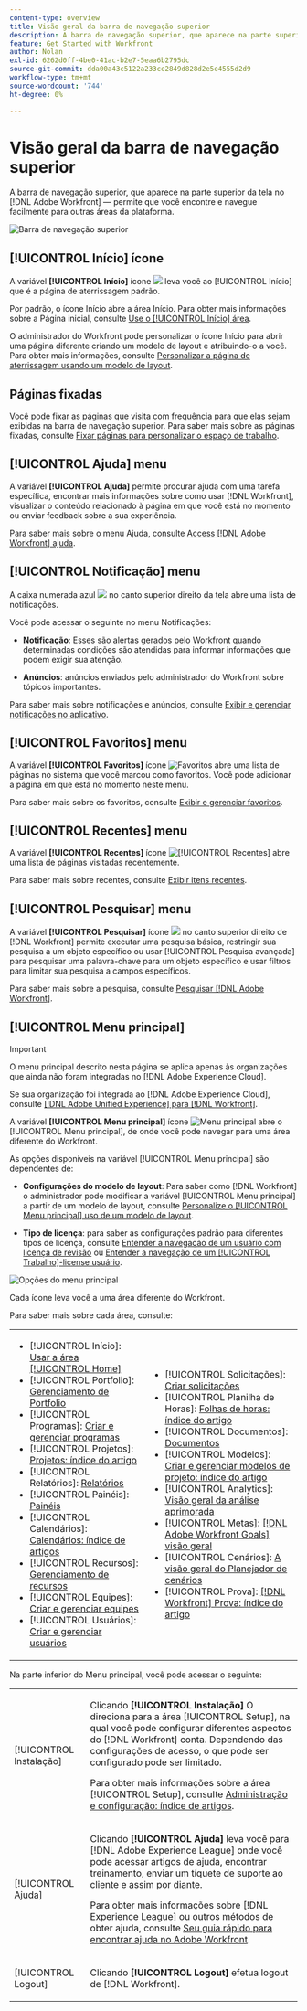 ```yaml
---
content-type: overview
title: Visão geral da barra de navegação superior
description: A barra de navegação superior, que aparece na parte superior da tela no [!DNL Adobe Workfront] — permite que você encontre e navegue facilmente para outras áreas da plataforma.
feature: Get Started with Workfront
author: Nolan
exl-id: 6262d0ff-4be0-41ac-b2e7-5eaa6b2795dc
source-git-commit: dda00a43c5122a233ce2849d828d2e5e4555d2d9
workflow-type: tm+mt
source-wordcount: '744'
ht-degree: 0%

---
```


# Visão geral da barra de navegação superior

<!--Audited: 01/2024-->

A barra de navegação superior, que aparece na parte superior da tela no [!DNL Adobe Workfront] — permite que você encontre e navegue facilmente para outras áreas da plataforma.

![Barra de navegação superior](assets/global-navigation-bar.png)

## [!UICONTROL Início] ícone

A variável **[!UICONTROL Início]** ícone ![](assets/home-icon.png) leva você ao [!UICONTROL Início] que é a página de aterrissagem padrão.

Por padrão, o ícone Início abre a área Início. Para obter mais informações sobre a Página inicial, consulte [Use o [!UICONTROL Início] área](../../workfront-basics/using-home/using-the-home-area/use-the-home-area.md).

O administrador do Workfront pode personalizar o ícone Início para abrir uma página diferente criando um modelo de layout e atribuindo-o a você. Para obter mais informações, consulte [Personalizar a página de aterrissagem usando um modelo de layout](/help/quicksilver/administration-and-setup/customize-workfront/use-layout-templates/customize-landing-page.md).

## Páginas fixadas

Você pode fixar as páginas que visita com frequência para que elas sejam exibidas na barra de navegação superior. Para saber mais sobre as páginas fixadas, consulte [Fixar páginas para personalizar o espaço de trabalho](../../workfront-basics/the-new-workfront-experience/pin-pages.md).

## [!UICONTROL Ajuda] menu

A variável **[!UICONTROL Ajuda]** permite procurar ajuda com uma tarefa específica, encontrar mais informações sobre como usar [!DNL Workfront], visualizar o conteúdo relacionado à página em que você está no momento ou enviar feedback sobre a sua experiência.

Para saber mais sobre o menu Ajuda, consulte [Access [!DNL Adobe Workfront] ajuda](../../workfront-basics/navigate-workfront/workfront-navigation/access-workfront-help.md).

## [!UICONTROL Notificação] menu

A caixa numerada azul ![](assets/notifications-icon.png) no canto superior direito da tela abre uma lista de notificações.

Você pode acessar o seguinte no menu Notificações:

* **Notificação**: Esses são alertas gerados pelo Workfront quando determinadas condições são atendidas para informar informações que podem exigir sua atenção.

* **Anúncios**: anúncios enviados pelo administrador do Workfront sobre tópicos importantes.

Para saber mais sobre notificações e anúncios, consulte [Exibir e gerenciar notificações no aplicativo](../../workfront-basics/using-notifications/view-and-manage-in-app-notifications.md).

## [!UICONTROL Favoritos] menu

A variável **[!UICONTROL Favoritos]** ícone ![Favoritos](assets/favorites-icon-62x55.png) abre uma lista de páginas no sistema que você marcou como favoritos. Você pode adicionar a página em que está no momento neste menu.

Para saber mais sobre os favoritos, consulte [Exibir e gerenciar favoritos](../../workfront-basics/navigate-workfront/recent-and-favorites/view-and-manage-favorites.md).

## [!UICONTROL Recentes] menu

A variável **[!UICONTROL Recentes]** ícone ![[!UICONTROL Recentes]](assets/recents-icon-40x43.png) abre uma lista de páginas visitadas recentemente.

Para saber mais sobre recentes, consulte [Exibir itens recentes](../../workfront-basics/navigate-workfront/recent-and-favorites/view-recent-items.md).

## [!UICONTROL Pesquisar] menu

A variável **[!UICONTROL Pesquisar]** ícone ![](assets/search-icon.png) no canto superior direito de [!DNL Workfront] permite executar uma pesquisa básica, restringir sua pesquisa a um objeto específico ou usar [!UICONTROL Pesquisa avançada] para pesquisar uma palavra-chave para um objeto específico e usar filtros para limitar sua pesquisa a campos específicos.

Para saber mais sobre a pesquisa, consulte [Pesquisar [!DNL Adobe Workfront]](../../workfront-basics/navigate-workfront/search/search-workfront.md).

## [!UICONTROL Menu principal]

>[!IMPORTANT]
>
>O menu principal descrito nesta página se aplica apenas às organizações que ainda não foram integradas no [!DNL Adobe Experience Cloud].
>
> Se sua organização foi integrada ao [!DNL Adobe Experience Cloud], consulte [[!DNL Adobe Unified Experience] para [!DNL Workfront]](/help/quicksilver/workfront-basics/navigate-workfront/workfront-navigation/adobe-unified-experience.md).

A variável **[!UICONTROL Menu principal]** ícone ![Menu principal](assets/main-menu-icon.png) abre o [!UICONTROL Menu principal], de onde você pode navegar para uma área diferente do Workfront.

As opções disponíveis na variável [!UICONTROL Menu principal] são dependentes de:

* **Configurações do modelo de layout**: Para saber como [!DNL Workfront] o administrador pode modificar a variável [!UICONTROL Menu principal] a partir de um modelo de layout, consulte [Personalize o [!UICONTROL Menu principal] uso de um modelo de layout](../../administration-and-setup/customize-workfront/use-layout-templates/customize-main-menu.md).

* **Tipo de licença**: para saber as configurações padrão para diferentes tipos de licença, consulte [Entender a navegação de um usuário com licença de revisão](../../workfront-basics/navigate-workfront/workfront-navigation/reviewer-global-navigation-bar.md) ou [Entender a navegação de um [!UICONTROL Trabalho]-license usuário](../../workfront-basics/navigate-workfront/workfront-navigation/worker-global-navigation-bar.md).

![Opções do menu principal](assets/main-menu-options-350x481.png)

Cada ícone leva você a uma área diferente do Workfront.

Para saber mais sobre cada área, consulte:

<!--
<p data-mc-conditions="QuicksilverOrClassic.Draft mode">(NOTE: Update screenshot and add icons for new products/features.)</p>
-->

<table style="table-layout:auto"> 
 <col> 
 <col> 
 <tbody> 
  <tr> 
   <td> 
    <ul> 
     <li>[!UICONTROL Início]: <a href="../../workfront-basics/using-home/using-the-home-area/use-the-home-area.md" class="MCXref xref">Usar a área [!UICONTROL Home]</a></li> 
     <li>[!UICONTROL Portfolio]: <a href="../../manage-work/portfolios/portfolio-management-overview.md" class="MCXref xref">Gerenciamento de Portfolio</a></li> 
     <li>[!UICONTROL Programas]: <a href="../../manage-work/portfolios/create-and-manage-programs/create-and-manage-programs.md" class="MCXref xref">Criar e gerenciar programas </a></li> 
     <li>[!UICONTROL Projetos]: <a href="../../manage-work/projects/projects-overview.md" class="MCXref xref">Projetos: índice do artigo</a></li> 
     <li>[!UICONTROL Relatórios]: <a href="../../reports-and-dashboards/reports/reports-overview.md" class="MCXref xref">Relatórios</a></li> 
     <li>[!UICONTROL Painéis]: <a href="../../reports-and-dashboards/dashboards/dashboards-overview.md" class="MCXref xref">Painéis</a></li> 
     <li>[!UICONTROL Calendários]: <a href="../../reports-and-dashboards/reports/calendars/calendars.md" class="MCXref xref">Calendários: índice de artigos</a></li> 
     <li>[!UICONTROL Recursos]: <a href="../../resource-mgmt/resource-mgmt-overview/resource-management-overview.md" class="MCXref xref">Gerenciamento de recursos </a></li> 
     <li>[!UICONTROL Equipes]: <a href="../../people-teams-and-groups/create-and-manage-teams/create-and-mange-teams.md" class="MCXref xref">Criar e gerenciar equipes</a></li> 
     <li>[!UICONTROL Usuários]: <a href="../../administration-and-setup/add-users/create-and-manage-users/create-and-manage-users.md" class="MCXref xref">Criar e gerenciar usuários</a></li> 
    </ul> </td> 
   <td> 
    <ul> 
     <li>[!UICONTROL Solicitações]: <a href="../../manage-work/requests/create-requests/create-requests.md" class="MCXref xref">Criar solicitações</a></li> 
     <li>[!UICONTROL Planilha de Horas]: <a href="../../timesheets/timesheets-all.md" class="MCXref xref">Folhas de horas: índice do artigo</a></li> 
     <li>[!UICONTROL Documentos]: <a href="../../documents/documents-overview.md" class="MCXref xref">Documentos</a></li> 
     <li>[!UICONTROL Modelos]: <a href="../../manage-work/projects/create-and-manage-templates/create-manage-templates.md" class="MCXref xref">Criar e gerenciar modelos de projeto: índice do artigo</a></li> 
     <li>[!UICONTROL Analytics]: <a href="../../enhanced-analytics/enhanced-analytics-overview.md" class="MCXref xref">Visão geral da análise aprimorada</a></li> 
     <li>[!UICONTROL Metas]: <a href="../../workfront-goals/goal-management/wf-goals-overview.md" class="MCXref xref">[!DNL Adobe Workfront Goals] visão geral</a></li> 
     <li>[!UICONTROL Cenários]: <a href="../../scenario-planner/scenario-planner-overview.md" class="MCXref xref">A visão geral do Planejador de cenários</a></li> 
     <li>[!UICONTROL Prova]: <a href="../../workfront-proof/workfront-proof.md" class="MCXref xref">[!DNL Workfront] Prova: índice do artigo</a></li> 
    </ul> </td> 
  </tr> 
 </tbody> 
</table>

Na parte inferior do Menu principal, você pode acessar o seguinte:

<table style="table-layout:auto"> 
 <col> 
 <col> 
 <tbody> 
  <tr> 
   <td> <p class="bold">[!UICONTROL Instalação]</p> </td> 
   <td> <p>Clicando <b>[!UICONTROL Instalação]</b> O direciona para a área [!UICONTROL Setup], na qual você pode configurar diferentes aspectos do [!DNL Workfront] conta. Dependendo das configurações de acesso, o que pode ser configurado pode ser limitado.</p> <p>Para obter mais informações sobre a área [!UICONTROL Setup], consulte <a href="../../administration-and-setup/administration-and-setup.md" class="MCXref xref">Administração e configuração: índice de artigos</a>.</p> </td> 
  </tr> 
  <tr> 
   <td> <p class="bold">[!UICONTROL Ajuda]</p> </td> 
   <td> <p>Clicando <b>[!UICONTROL Ajuda]</b> leva você para [!DNL Adobe Experience League] onde você pode acessar artigos de ajuda, encontrar treinamento, enviar um tíquete de suporte ao cliente e assim por diante.</p> <p>Para obter mais informações sobre [!DNL Experience League] ou outros métodos de obter ajuda, consulte <a href="../../workfront-basics/tips-tricks-and-troubleshooting/guide-for-help-in-workfront.md" class="MCXref xref">Seu guia rápido para encontrar ajuda no Adobe Workfront</a>.</p> </td> 
  </tr>

<tr> 
   <td> <p class="bold">[!UICONTROL Logout]</p> </td> 
   <td>Clicando <b>[!UICONTROL Logout]</b> efetua logout de [!DNL Workfront].</td> 
  </tr> 
 </tbody> 
</table>
